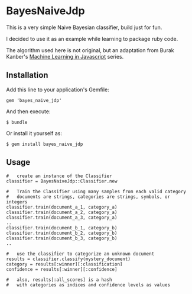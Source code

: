 # BayesNaiveJdp

This is a very simple Naive Bayesian classifier, build just for fun.

I decided to use it as an example while learning to package ruby code.

The algorithm used here is not original, but an adaptation from Burak Kanber's 
[Machine Learning in Javascript](http://readable.cc/feed/view/34236/burak-kanber-s-blog) series.

	


## Installation

Add this line to your application's Gemfile:

    gem 'bayes_naive_jdp'

And then execute:

    $ bundle

Or install it yourself as:

    $ gem install bayes_naive_jdp

## Usage

	#	create an instance of the Classifier
	classifier = BayesNaiveJdp::Classifier.new
	
	#	Train the Classifier using many samples from each valid category
	#	documents are strings, categories are strings, symbols, or integers
	classifier.train(document_a_1, category_a)
	classifier.train(document_a_2, category_a)
	classifier.train(document_a_3, category_a)
	..
	classifier.train(document_b_1, category_b)
	classifier.train(document_b_2, category_b)
	classifier.train(document_b_3, category_b)
	..

	#	use the classifier to categorize an unknown document
	results = classifier.classify(mystery_document)
	category = results[:winner][:classification]
	confidence = results[:winner][:confidence]

	#	also, results[:all_scores] is a hash 
	#	with categories as indices and confidence levels as values

